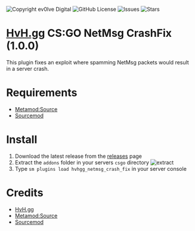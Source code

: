 ![Copyright ev0lve Digital](https://img.shields.io/badge/Copyright-ev0lve%20Digital-blue) ![GitHub License](https://img.shields.io/github/license/HvH-gg/CSGO-NetMsg-CrashFix) ![Issues](https://img.shields.io/github/issues/HvH-gg/CSGO-NetMsg-CrashFix) ![Stars](https://img.shields.io/github/stars/HvH-gg/CSGO-NetMsg-CrashFix)

# [HvH.gg](https://hvh.gg) CS:GO NetMsg CrashFix (1.0.0)

This plugin fixes an exploit where spamming NetMsg packets would result in a server crash.

# Requirements
- [Metamod:Source](https://www.sourcemm.net/downloads.php/?branch=stable)
- [Sourcemod](https://www.sourcemod.net/downloads.php?branch=stable)

# Install
1. Download the latest release from the [releases](https://github.com/HvH-gg/CSGO-NetMsg-CrashFix/releases) page
2. Extract the `addons` folder in your servers `csgo` directory
![extract](https://du.hurenso.hn/r/63EGKE.png)
3. Type `sm plugins load hvhgg_netmsg_crash_fix` in your server console

# Credits
- [HvH.gg](https://hvh.gg)
- [Metamod:Source](https://www.sourcemm.net/)
- [Sourcemod](https://www.sourcemod.net/)
